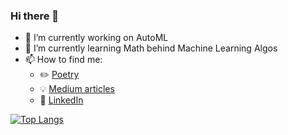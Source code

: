 ### Hi there 👋

- 🔭 I’m currently working on AutoML
- 🌱 I’m currently learning Math behind Machine Learning Algos
- 📫 How to find me: 
  - :pencil2: [Poetry](https://www.instagram.com/another_bad_code/) 
  - :bulb: [Medium articles](https://medium.com/@anotherBadCode)
  - :office: [LinkedIn](https://www.linkedin.com/in/abhishek-sharma-50254721/)


[![Top Langs](https://github-readme-stats.vercel.app/api/top-langs/?username=abhisheksharma026)](https://github.com/abhisheksharma026/github-readme-stats)

